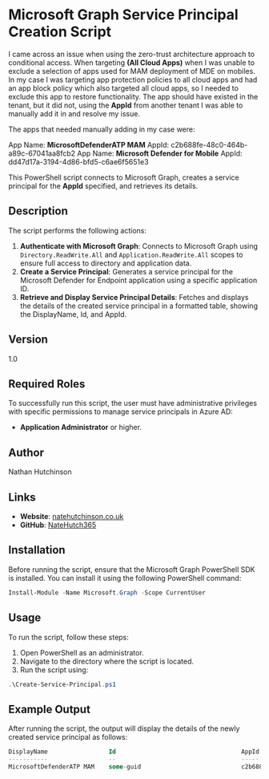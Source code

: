 
# Microsoft Graph Service Principal Creation Script

I came across an issue when using the zero-trust architecture approach to conditional access. When targeting **(All Cloud Apps)** when I was unable to exclude a selection of apps used for MAM deployment of MDE on mobiles. In my case I was targeting app protection policies to all cloud apps and had an app block policy which also targeted all cloud apps, so I needed to exclude this app to restore functionality. The app should have existed in the tenant, but it did not, using the **AppId** from another tenant I was able to manually add it in and resolve my issue.

The apps that needed manually adding in my case were:

App Name: **MicrosoftDefenderATP MAM**
AppId: c2b688fe-48c0-464b-a89c-67041aa8fcb2
App Name: **Microsoft Defender for Mobile**
AppId: dd47d17a-3194-4d86-bfd5-c6ae6f5651e3

This PowerShell script connects to Microsoft Graph, creates a service principal for the **AppId** specified, and retrieves its details.

## Description

The script performs the following actions:
1. **Authenticate with Microsoft Graph**: Connects to Microsoft Graph using `Directory.ReadWrite.All` and `Application.ReadWrite.All` scopes to ensure full access to directory and application data.
2. **Create a Service Principal**: Generates a service principal for the Microsoft Defender for Endpoint application using a specific application ID.
3. **Retrieve and Display Service Principal Details**: Fetches and displays the details of the created service principal in a formatted table, showing the DisplayName, Id, and AppId.

## Version

1.0

## Required Roles

To successfully run this script, the user must have administrative privileges with specific permissions to manage service principals in Azure AD:
- **Application Administrator** or higher.

## Author

Nathan Hutchinson

## Links

- **Website**: [natehutchinson.co.uk](https://natehutchinson.co.uk)
- **GitHub**: [NateHutch365](https://github.com/NateHutch365)

## Installation

Before running the script, ensure that the Microsoft Graph PowerShell SDK is installed. You can install it using the following PowerShell command:

```powershell
Install-Module -Name Microsoft.Graph -Scope CurrentUser
```
## Usage

To run the script, follow these steps:

1.  Open PowerShell as an administrator.
2.  Navigate to the directory where the script is located.
3.  Run the script using:
```powershell
.\Create-Service-Principal.ps1
```

## Example Output

After running the script, the output will display the details of the newly created service principal as follows:

```sql
DisplayName                 Id                                   AppId
-----------                 --                                   -----
MicrosoftDefenderATP MAM    some-guid                            c2b688fe-48c0-464b-a89c-67041aa8fcb2
```
